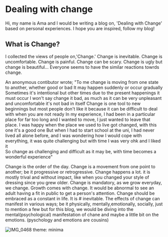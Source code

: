 # Dealing with change
Hi, my name is Ama and I would be writing a blog on, 'Dealing with Change' based on personal experiences.
I hope you are inspired, follow my blog!
## What is Change?
I collected the views of people on,'Change.'
Change is inevitable. 
Change is uncomfortable. 
Change is painful.
Change can be scary. 
Change is ugly but change is beautiful...
Everyone seems to have the similar reactions towrds change.

An anonymous contibutor wrote;
"To me change is moving from one state to another, whether good or bad
It may happen suddenly or occur gradually 
Sometimes it's intentional but other times due to the present happenings it must occur 
I won't say change it bad, as much as it can be very unpleasant and uncomfortable it's not bad in itself
Change is one tool to new beginnings but most people don't like it because it can be difficult to deal with when you are not ready 
In my experience, I had been in a particular place for far too long and I wanted to move, I just wanted to leave that place. I was happy when the place we used to  live got changed, with this one it's a good one 
But when I had to start school at the uni, I had never lived all alone before, and I was wondering how I would cope with everything,
 it was quite challenging but with time I was very ohk and I liked it  
So change as challenging and difficult as it may be, with time becomes a wonderful experience"

Change is the order of the day. Change is a movement from one point to another; be it progressive or retrogressive. Change happens a lot. it is mostly trival and without impact, like when you changed your style of dressing since you grew older. Change is mandatory, as we grow everyday, we change. Growth comes with change. It would be abnormal to see an adult having a fit in public to get a person's attention. Change should be embraced as a constant in life. It is # inevitable. The effects of change can manifest in various ways; be it physically, mentally,emotionally, socially, just to mention a few but for this blog, we would be diving into the mental(psychological) manifestation of chane and maybe a little bit on the emotions. (pyschology and emotions are cousins)

![IMG_0468](https://github.com/23W-GBAC/AmaAdusei/assets/148862738/8396e6db-d092-4e45-a4b8-76cf8e122493)
theme: minima
